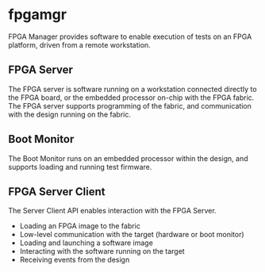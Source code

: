 # fpgamgr
FPGA Manager provides software to enable execution of tests on an FPGA platform, driven from a remote workstation.

## FPGA Server
The FPGA server is software running on a workstation connected directly to the FPGA board, or the embedded processor on-chip with the FPGA fabric. The FPGA server supports programming of the fabric, and communication with the design running on the fabric. 

## Boot Monitor
The Boot Monitor runs on an embedded processor within the design, and supports loading and running test firmware. 

## FPGA Server Client
The Server Client API enables interaction with the FPGA Server. 
- Loading an FPGA image to the fabric
- Low-level communication with the target (hardware or boot monitor)
- Loading and launching a software image
- Interacting with the software running on the target
- Receiving events from the design
